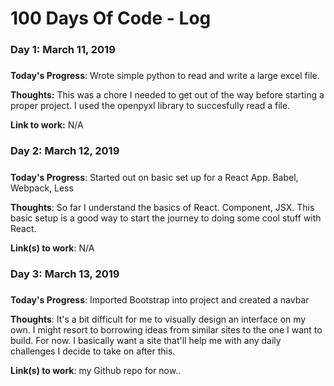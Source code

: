 # 100 Days Of Code - Log

### Day 1: March 11, 2019
##### 

**Today's Progress**: Wrote simple python to read and write a large excel file.

**Thoughts:** This was a chore I needed to get out of the way before starting a proper project.
I used the openpyxl library to succesfully read a file.

**Link to work:** N/A

### Day 2: March 12, 2019
##### 

**Today's Progress**: Started out on basic set up for a React App. Babel, Webpack, Less

**Thoughts**: So far I understand the basics of React. Component, JSX. This basic setup is a good way to start the journey to doing some cool stuff with React.

**Link(s) to work**: N/A

### Day 3: March 13, 2019
##### 

**Today's Progress**: Imported Bootstrap into project and created a navbar

**Thoughts**: It's a bit difficult for me to visually design an interface on my own. I might resort to borrowing ideas from similar sites to the one I want to build. For now.
I basically want a site that'll help me with any daily challenges I decide to take on after this.

**Link(s) to work**: my Github repo for now..
